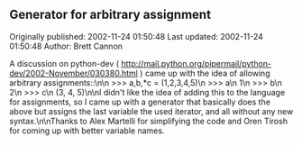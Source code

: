 ## Generator for arbitrary assignment

Originally published: 2002-11-24 01:50:48
Last updated: 2002-11-24 01:50:48
Author: Brett Cannon

A discussion on python-dev ( http://mail.python.org/pipermail/python-dev/2002-November/030380.html ) came up with the idea of allowing arbitrary assignments::\n\n >>> a,b,*c = (1,2,3,4,5)\n >>> a\n 1\n >>> b\n 2\n >>> c\n (3, 4, 5)\n\nI didn't like the idea of adding this to the language for assignments, so I came up with a generator that basically does the above but assigns the last variable the used iterator, and all without any new syntax.\n\nThanks to Alex Martelli for simplifying the code and Oren Tirosh for coming up with better variable names.